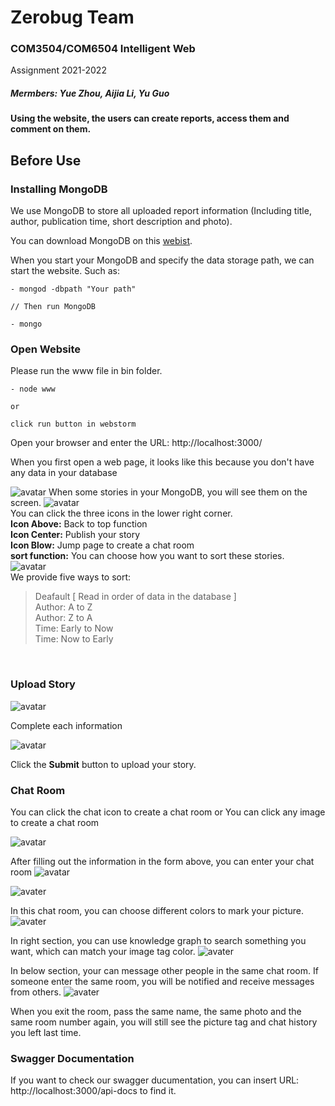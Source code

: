 # Zerobug Team
### COM3504/COM6504 Intelligent Web
Assignment 2021-2022

##### Mermbers: Yue Zhou, Aijia Li, Yu Guo

<b>Using the website, the users can create reports, access them and comment on them. </b>

## Before  Use

### Installing MongoDB
We use MongoDB to store all uploaded report information (Including title, author, publication time, short description and photo).

You can download MongoDB on this [webist](https://www.mongodb.com/try/download/community).


When you start your MongoDB and specify the data storage path, we can start the website.
Such as:
```
- mongod -dbpath "Your path"

// Then run MongoDB

- mongo

```

### Open Website
Please run the www file in bin folder.
```
- node www

or

click run button in webstorm
``` 

Open your browser and enter the URL: http://localhost:3000/

When you first open a web page, it looks like this because you don't have any data in your database

![avatar](./Screenshots/welcome_0.jpg)
When some stories in your MongoDB, you will see them on the screen.
![avatar](./Screenshots/welcome_1.jpg)
<br>
You can click the three icons in the lower right corner.<br>
<b>Icon Above:</b> Back to top function<br>
<b>Icon Center:</b> Publish your story<br>
<b>Icon Blow:</b> Jump page to create a chat room<br>
<b>sort function:</b> You can choose how you want to sort these stories.<br>
![avatar](./Screenshots/sort.jpg)<br>
We provide five ways to sort:<br>
> Deafault [ Read in order of data in the database ]<br>
> Author: A to Z<br>
> Author: Z to A<br>
> Time: Early to Now<br>
> Time: Now to Early<br>

<br>

### Upload Story
![avatar](./Screenshots/uploadStory_0.jpg)

Complete each information

![avatar](./Screenshots/uploadStory_1.jpg)
 
 Click the <b>Submit</b> button to upload your story.

 
 ### Chat Room
 You can click the chat icon to create a chat room 
 or
 You can click any image to create a chat room
 
 ![avatar](./Screenshots/ChatRoom_0.jpg)

 After filling out the information in the form above, you can enter your chat room
![avatar](./Screenshots/ChatRoom_1.jpg)

![avater](./Screenshots/ChatRoom_2.jpg)

In this chat room, you can choose different colors to mark your picture.
![avater](./Screenshots/ChatRoom_markImg.jpg)

In right section, you can use knowledge graph to search something you want, which can match your image tag color.
![avater](./Screenshots/ChatRoom_knowledge.jpg)

In below section, your can message other people in the same chat room.
If someone enter the same room, you will be notified and receive messages from others.
![avater](./Screenshots/ChatRoom_message.jpg)

When you exit the room, pass the same name, the same photo and the same room number again, you will still see the picture tag and chat history you left last time.


 ### Swagger Documentation
 If you want to check our swagger ducumentation, you can insert URL: http://localhost:3000/api-docs to find it.





